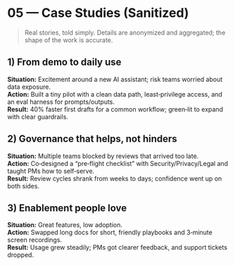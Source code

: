 # 05 — Case Studies (Sanitized)

> Real stories, told simply. Details are anonymized and aggregated; the shape of the work is accurate.

## 1) From demo to daily use
**Situation:** Excitement around a new AI assistant; risk teams worried about data exposure.  
**Action:** Built a tiny pilot with a clean data path, least‑privilege access, and an eval harness for prompts/outputs.  
**Result:** 40% faster first drafts for a common workflow; green‑lit to expand with clear guardrails.

## 2) Governance that helps, not hinders
**Situation:** Multiple teams blocked by reviews that arrived too late.  
**Action:** Co‑designed a “pre‑flight checklist” with Security/Privacy/Legal and taught PMs how to self‑serve.  
**Result:** Review cycles shrank from weeks to days; confidence went up on both sides.

## 3) Enablement people love
**Situation:** Great features, low adoption.  
**Action:** Swapped long docs for short, friendly playbooks and 3‑minute screen recordings.  
**Result:** Usage grew steadily; PMs got clearer feedback, and support tickets dropped.